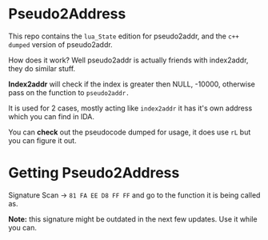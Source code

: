 # Pseudo2Address

This repo contains the `lua_State` edition for pseudo2addr, and the `c++ dumped` version of pseudo2addr.

How does it work? Well pseudo2addr is actually friends with index2addr, they do similar stuff.

**Index2addr** will check if the index is greater then NULL, -10000, otherwise pass on the function to `pseudo2addr.`

It is used for 2 cases, mostly acting like `index2addr` it has it's own address which you can find in IDA.

You can **check** out the pseudocode dumped for usage, it does use `rL` but you can figure it out.

# Getting Pseudo2Address

Signature Scan -> `81 FA EE D8 FF FF` and go to the function it is being called as.

**Note:** this signature might be outdated in the next few updates. Use it while you can.
